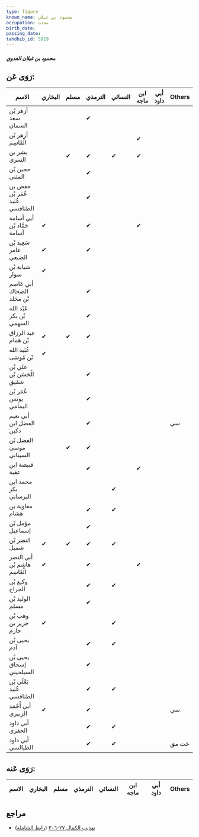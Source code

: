 ```yaml
---
type: figure
known_name: محمود بن غيلان
occupation: محدث
birth_date:
passing_date:
tahdhib_id: 5819
---
```

##### محمود بن غيلان العدوي

## رَوَى عَن:
| الاسم                            | البخاري | مسلم | الترمذي | النسائي | ابن ماجه | أبي داود | Others |
| -------------------------------- | ------- | ---- | ------- | ------- | -------- | -------- | ------ |
| أزهر بْن سعد السمان              |         |      | ✔       |         |          |          |        |
| أزهر بْن الْقَاسِم               |         |      |         |         | ✔        |          |        |
| بشر بن السري                     |         | ✔    | ✔       | ✔       | ✔        |          |        |
| حجين بْن المثنى                  |         |      | ✔       |         |          |          |        |
| حفص بن عُمَر بْن عُبَيد الطنافسي |         |      | ✔       |         |          |          |        |
| أبي أسامة حَمَّاد بْن أسامة      | ✔       |      | ✔       |         | ✔        |          |        |
| سَعِيد بْن عامر الضبعي           | ✔       |      | ✔       |         |          |          |        |
| شبابة بْن سوار                   | ✔       |      |         |         |          |          |        |
| أبي عَاصِم الضحاك بْن مخلد       |         |      | ✔       |         |          |          |        |
| عَبْد الله بْن بكر السهمي        |         |      | ✔       |         |          |          |        |
| عبد الرزاق بْن همام              | ✔       | ✔    | ✔       |         |          |          |        |
| عُبَيد الله بْن مُوسَى           | ✔       |      |         |         |          |          |        |
| علي بْن الْحَسَن بْن شقيق        |         |      | ✔       |         |          |          |        |
| عُمَر بْن يونس اليمامي           |         |      | ✔       |         |          |          |        |
| أبي نعيم الفضل ابن دكين          |         |      | ✔       |         |          |          | سي     |
| الفضل بْن موسى السيناني          |         | ✔    | ✔       |         |          |          |        |
| قبيصة ابن عقبة                   |         |      | ✔       |         | ✔        |          |        |
| محمد ابن بكر البرساني            |         |      |         | ✔       |          |          |        |
| معاوية بن هشام                   |         |      | ✔       | ✔       |          |          |        |
| مؤمل بْن إسماعيل                 |         |      | ✔       |         |          |          |        |
| النضر بْن شميل                   | ✔       | ✔    | ✔       | ✔       |          |          |        |
| أبي النضر هاشم بْن الْقَاسِم     | ✔       |      | ✔       |         | ✔        |          |        |
| وكيع بْن الجراح                  |         |      | ✔       | ✔       |          |          |        |
| الوليد بْن مسلم                  |         |      | ✔       |         |          |          |        |
| وهب بْن جرير بن حازم             | ✔       |      |         | ✔       |          |          |        |
| يحيى بْن آدم                     |         |      | ✔       | ✔       |          |          |        |
| يحيى بْن إسحاق السيلحيني         |         |      | ✔       |         |          |          |        |
| يَعْلَى بْن عُبَيد الطنافسي      |         |      | ✔       | ✔       |          |          |        |
| أبي أَحْمَد الزبيري              | ✔       |      | ✔       |         |          |          | سي     |
| أبي داود الحفري                  |         |      | ✔       | ✔       |          |          |        |
| أبي داود الطيالسي                |         |      | ✔       | ✔       |          |          | خت مق  |
## رَوَى عَنه:
| الاسم | البخاري | مسلم | الترمذي | النسائي | ابن ماجه | أبي داود | Others |
| ----- | ------- | ---- | ------- | ------- | -------- | -------- | ------ |
## مراجع
- [تهذيب الكمال ٢٧-٣٠٦](obsidian://open?vault=Tahdhib-al-Kamal&file=Figures/٥٨١٩-محمود%20بن%20غيلان%20العدوي) ([رابط الشاملة](https://shamela.ws/book/3722/14695))